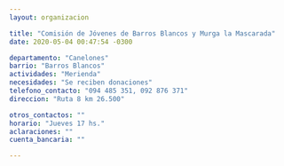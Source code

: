 ```yaml
---
layout: organizacion

title: "Comisión de Jóvenes de Barros Blancos y Murga la Mascarada"
date: 2020-05-04 00:47:54 -0300

departamento: "Canelones"
barrio: "Barros Blancos"
actividades: "Merienda"
necesidades: "Se reciben donaciones"
telefono_contacto: "094 485 351, 092 876 371"
direccion: "Ruta 8 km 26.500"

otros_contactos: ""
horario: "Jueves 17 hs."
aclaraciones: ""
cuenta_bancaria: ""

---
```

